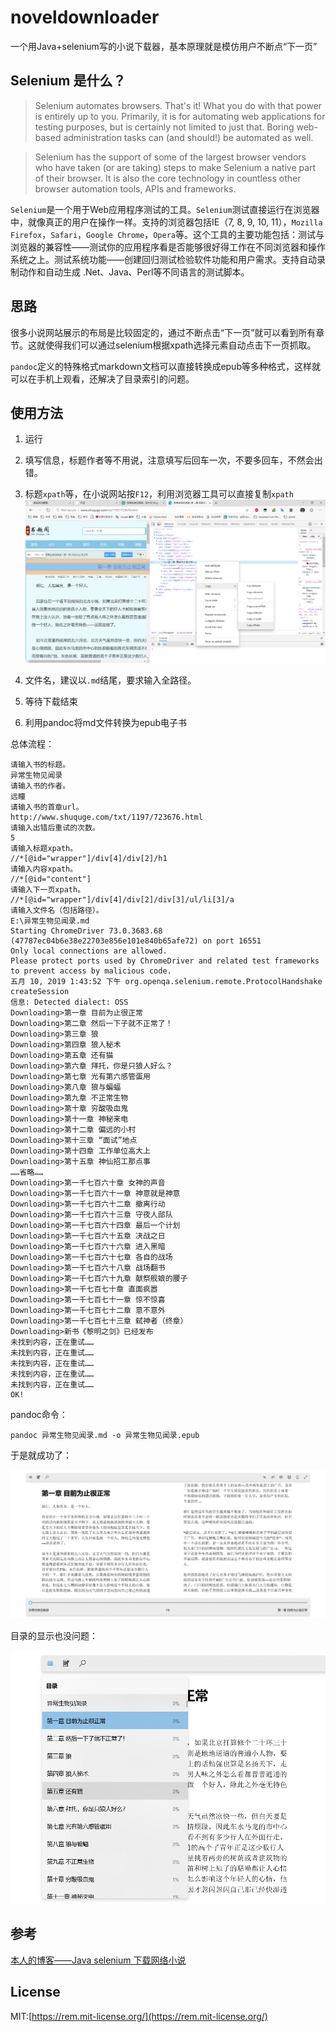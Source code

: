 # noveldownloader
一个用Java+selenium写的小说下载器，基本原理就是模仿用户不断点“下一页”

## Selenium 是什么？

> Selenium automates browsers. That's it! What you do with that power is entirely up to you. Primarily, it is for automating web applications for testing purposes, but is certainly not limited to just that. Boring web-based administration tasks can (and should!) be automated as well.

> Selenium has the support of some of the largest browser vendors who have taken (or are taking) steps to make Selenium a native part of their browser. It is also the core technology in countless other browser automation tools, APIs and frameworks.

`Selenium`是一个用于Web应用程序测试的工具。`Selenium`测试直接运行在浏览器中，就像真正的用户在操作一样。支持的浏览器包括IE（7, 8, 9, 10, 11），`Mozilla Firefox`，`Safari`，`Google Chrome`，`Opera`等。这个工具的主要功能包括：测试与浏览器的兼容性——测试你的应用程序看是否能够很好得工作在不同浏览器和操作系统之上。测试系统功能——创建回归测试检验软件功能和用户需求。支持自动录制动作和自动生成 .Net、Java、Perl等不同语言的测试脚本。

## 思路
很多小说网站展示的布局是比较固定的，通过不断点击“下一页”就可以看到所有章节。这就使得我们可以通过selenium根据xpath选择元素自动点击下一页抓取。

`pandoc`定义的特殊格式markdown文档可以直接转换成epub等多种格式，这样就可以在手机上观看，还解决了目录索引的问题。


## 使用方法
1. 运行
2. 填写信息，标题作者等不用说，注意填写后回车一次，不要多回车，不然会出错。
3. 标题`xpath`等，在小说网站按`F12`，利用浏览器工具可以直接复制`xpath`
![利用浏览器工具复制xpath](/image/xpath.png "利用浏览器工具复制xpath")

4. 文件名，建议以`.md`结尾，要求输入全路径。
5. 等待下载结束
6. 利用pandoc将md文件转换为epub电子书

总体流程：
```
请输入书的标题。
异常生物见闻录
请输入书的作者。
远瞳
请输入书的首章url。
http://www.shuquge.com/txt/1197/723676.html
请输入出错后重试的次数。
5
请输入标题xpath。
//*[@id="wrapper"]/div[4]/div[2]/h1
请输入内容xpath。
//*[@id="content"]
请输入下一页xpath。
//*[@id="wrapper"]/div[4]/div[2]/div[3]/ul/li[3]/a
请输入文件名（包括路径）。
E:\异常生物见闻录.md
Starting ChromeDriver 73.0.3683.68 (47787ec04b6e38e22703e856e101e840b65afe72) on port 16551
Only local connections are allowed.
Please protect ports used by ChromeDriver and related test frameworks to prevent access by malicious code.
五月 10, 2019 1:43:52 下午 org.openqa.selenium.remote.ProtocolHandshake createSession
信息: Detected dialect: OSS
Downloading>第一章 目前为止很正常
Downloading>第二章 然后一下子就不正常了！
Downloading>第三章 狼
Downloading>第四章 狼人秘术
Downloading>第五章 还有猫
Downloading>第六章 拜托，你是只狼人好么？
Downloading>第七章 光有第六感管蛋用
Downloading>第八章 狼与蝙蝠
Downloading>第九章 不正常生物
Downloading>第十章 穷酸吸血鬼
Downloading>第十一章 神秘来电
Downloading>第十二章 偏远的小村
Downloading>第十三章 “面试”地点
Downloading>第十四章 工作单位高大上
Downloading>第十五章 神仙招工那点事
……省略……
Downloading>第一千七百六十章 女神的声音
Downloading>第一千七百六十一章 神意就是神意
Downloading>第一千七百六十二章 撤离行动
Downloading>第一千七百六十三章 守夜人部队
Downloading>第一千七百六十四章 最后一个计划
Downloading>第一千七百六十五章 决战之日
Downloading>第一千七百六十六章 进入黑暗
Downloading>第一千七百六十七章 各自的战场
Downloading>第一千七百六十八章 战场翻书
Downloading>第一千七百六十九章 献祭舰娘的腰子
Downloading>第一千七百七十章 直面疯嚣
Downloading>第一千七百七十一章 惊不惊喜
Downloading>第一千七百七十二章 意不意外
Downloading>第一千七百七十三章 弑神者（终章）
Downloading>新书《黎明之剑》已经发布
未找到内容，正在重试……
未找到内容，正在重试……
未找到内容，正在重试……
未找到内容，正在重试……
未找到内容，正在重试……
OK!
```
pandoc命令：
```
pandoc 异常生物见闻录.md -o 异常生物见闻录.epub
```

于是就成功了：

![小说截图](/image/novel.png "小说截图")

目录的显示也没问题：

![小说目录](/image/novel_index.png "小说目录")

## 参考
[本人的博客——Java selenium 下载网络小说
](https://www.ntutn.top/show/40)

## License
MIT:[https://rem.mit-license.org/](https://rem.mit-license.org/)
